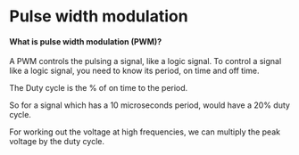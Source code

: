 # Pulse width modulation

#### What is pulse width modulation (PWM)?

A PWM controls the pulsing a signal, like a logic signal. To control a signal like a logic signal, you need to know its period, on time and off time.

The Duty cycle is the % of on time to the period.

So for a signal which has a 10 microseconds period, would have a 20% duty cycle.

For working out the voltage at high frequencies, we can multiply the peak voltage by the duty cycle.
